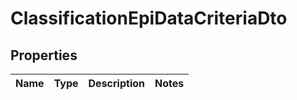 # ClassificationEpiDataCriteriaDto

## Properties
Name | Type | Description | Notes
------------ | ------------- | ------------- | -------------
